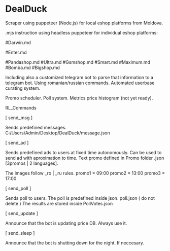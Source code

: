 # DealDuck
Scraper using puppeteer (Node.js) for local eshop platforms from Moldova.

.mjs instruction using headless puppeteer for individual eshop platforms:

#Darwin.md

#Enter.md

#Pandashop.md
#Ultra.md
#Gsmshop.md
#Smart.md
#Maximum.md
#Bomba.md
#Bigshop.md

Including also a customized telegram bot to parse that information to a telegram bot. Using romanian/russian commands.
Automated userbase curating system.

Promo scheduler.
Poll system.
Metrics price histogram (not yet ready).

RL_Commands

[ send_msg ]

Sends predefined messages.
C:/Users/Admin/Desktop/DealDuck/message.json

[ send_ad ]

Sends predefined ads to users at fixed time autonomously.
Can be used to send ad with aproximation to time.
Text promo defined in Promo folder .json [3promos | 2 languages].

The images follow _ro | _ru rules.
promo1 = 09:00
promo2 = 13:00
promo3 = 17:00

[ send_poll ]

Sends poll to users.
The poll is predefined inside json.
poll.json ( do not delete )
The results are stored inside PollVotes.json

[ send_update ]

Announce that the bot is updating price DB.
Always use it.

[ send_sleep ]

Announce that the bot is shutting down for the night. If neccesary.
